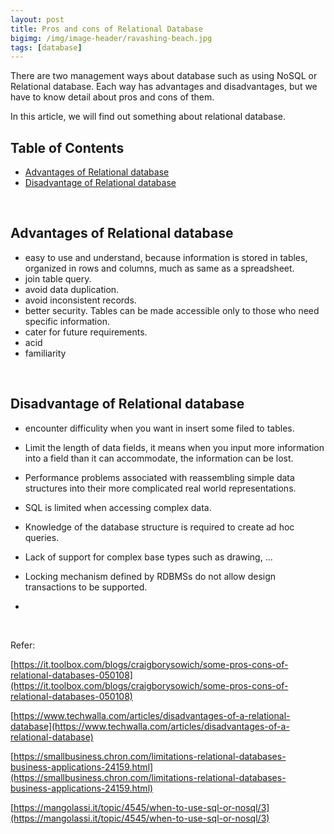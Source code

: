 ```yaml
---
layout: post
title: Pros and cons of Relational Database
bigimg: /img/image-header/ravashing-beach.jpg
tags: [database]
---
```


There are two management ways about database such as using NoSQL or Relational database. Each way has advantages and disadvantages, but we have to know detail about pros and cons of them. 

In this article, we will find out something about relational database. 


## Table of Contents
- [Advantages of Relational database](#advantages-of-relational-database)
- [Disadvantage of Relational database](#disadvantage-of-relational-database)

<br>

## Advantages of Relational database 
- easy to use and understand, because information is stored in tables, organized in rows and columns, much as same as a spreadsheet.
- join table query.
- avoid data duplication.
- avoid inconsistent records.
- better security. Tables can be made accessible only to those who need specific information.
- cater for future requirements.
- acid
- familiarity

<br>

## Disadvantage of Relational database
- encounter difficulity when you want in insert some filed to tables.
- Limit the length of data fields, it means when you input more information into a field than it can accommodate, the information can be lost.
- Performance problems associated with reassembling simple data structures into their more complicated real world representations.
- SQL is limited when accessing complex data.
- Knowledge of the database structure is required to create ad hoc queries.
- Lack of support for complex base types such as drawing, ...
- Locking mechanism defined by RDBMSs do not allow design transactions to be supported. 

- 
<br>


Refer: 

[https://it.toolbox.com/blogs/craigborysowich/some-pros-cons-of-relational-databases-050108](https://it.toolbox.com/blogs/craigborysowich/some-pros-cons-of-relational-databases-050108)

[https://www.techwalla.com/articles/disadvantages-of-a-relational-database](https://www.techwalla.com/articles/disadvantages-of-a-relational-database)

[https://smallbusiness.chron.com/limitations-relational-databases-business-applications-24159.html](https://smallbusiness.chron.com/limitations-relational-databases-business-applications-24159.html)

[https://mangolassi.it/topic/4545/when-to-use-sql-or-nosql/3](https://mangolassi.it/topic/4545/when-to-use-sql-or-nosql/3)

